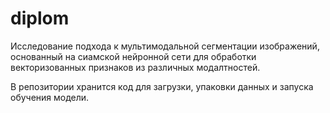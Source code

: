 # diplom

Исследование подхода к мультимодальной сегментации изображений, основанный на сиамской нейронной сети для обработки векторизованных признаков из различных модалтностей.

В репозитории хранится код для загрузки, упаковки данных и запуска обучения модели.

